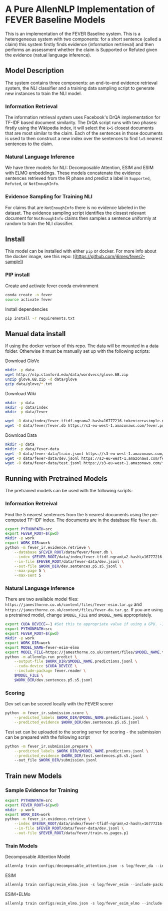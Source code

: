 # A Pure AllenNLP Implementation of FEVER Baseline Models

This is an implementation of the FEVER Baseline system. This is a heterogeneous system with two components: for a short sentence (called a claim) this system firstly finds evidence (information rertrieval) and then performs an assessment whether the claim is Supported or Refuted given the evidence (natual language inference).

## Model Description
The system contains three components: an end-to-end evidence retrieval system, the NLI classifier and a training data sampling script to generate new instances to train the NLI model.

### Information Retrieval 
The information retrieval system uses Facebook's DrQA implementation for TF-IDF based document similarity.  The DrQA script runs with two phases: firstly using the Wikipedia index, it will select the `k=5` closest documents that are most similar to the claim. Each of the sentences in those documents is used to then construct a new index over the sentences to find `l=5` nearest sentences to the claim.

### Natural Language Inference
We have three models for NLI: Decomposable Attention, ESIM and ESIM with ELMO embeddings. These models concatenate the evidence sentences retrieved from the IR phase and predict a label in `Supported`, `Refuted`, or `NotEnoughInfo`.

### Evidence Sampling for Training NLI
For claims that are `NotEnoughInfo` there is no evidence labeled in the dataset. The evidence sampling script identifies the closest relevant document for `NotEnoughInfo` claims then samples a sentence uniformly at random to train the NLI classifier.

## Install
This model can be installed with either `pip` or docker. For more info about the docker image, see this repo: )[https://github.com/j6mes/fever2-sample])

### PIP install
Create and activate fever conda environment

```bash
conda create -n fever
source activate fever
```

Install dependencies
```bash
pip install -r requirements.txt
```

## Manual data install
If using the docker verison of this repo. The data will be mounted in a data folder. Otherwise it must be manually set up with the following scripts:

Download GloVe
```bash
mkdir -p data
wget http://nlp.stanford.edu/data/wordvecs/glove.6B.zip
unzip glove.6B.zip -d data/glove
gzip data/glove/*.txt
```

Download Wiki
```bash
mkdir -p data
mkdir -p data/index
mkdir -p data/fever

wget -O data/index/fever-tfidf-ngram=2-hash=16777216-tokenizer=simple.npz https://s3-eu-west-1.amazonaws.com/fever.public/wiki_index/fever-tfidf-ngram%3D2-hash%3D16777216-tokenizer%3Dsimple.npz
wget -O data/fever/fever.db https://s3-eu-west-1.amazonaws.com/fever.public/wiki_index/fever.db
```

Download Data
```bash
mkdir -p data
mkdir -p data/fever-data
wget -O data/fever-data/train.jsonl https://s3-eu-west-1.amazonaws.com/fever.public/train.jsonl
wget -O data/fever-data/dev.jsonl https://s3-eu-west-1.amazonaws.com/fever.public/shared_task_dev.jsonl
wget -O data/fever-data/test.jsonl https://s3-eu-west-1.amazonaws.com/fever.public/shared_task_test.jsonl
```



## Running with Pretrained Models
The pretrained models can be used with the following scripts:

### Information Retreival
Find the 5 nearest sentences from the 5 nearest documents using the pre-computed TF-IDF index. The documents are in the database file `fever.db`.

```bash
export PYTHONPATH=src
export FEVER_ROOT=$(pwd)
mkdir -p work
export WORK_DIR=work
python -m fever_ir.evidence.retrieve \
    --database $FEVER_ROOT/data/fever/fever.db \
    --index $FEVER_ROOT/data/index/fever-tfidf-ngram\=2-hash\=16777216-tokenizer\=simple.npz \
    --in-file $FEVER_ROOT/data/fever-data/dev.jsonl \
    --out-file $WORK_DIR/dev.sentences.p5.s5.jsonl \
    --max-page 5 \
    --max-sent 5
```

### Natural Language Inference
There are two available model files: `https://jamesthorne.co.uk/content/files/fever-esim.tar.gz` and `https://jamesthorne.co.uk/content/files/fever-da.tar.gz`. If you are using a pretrained model, change `$MODEL_FILE` and `$MODEL_NAME` appropriately.

```bash
export CUDA_DEVICE=-1 #Set this to appropriate value if using a GPU. -1 for CPU
export PYTHONPATH=src
export FEVER_ROOT=$(pwd)
mkdir -p work
export WORK_DIR=work
export MODEL_NAME=fever-esim-elmo
export MODEL_FILE=https://jamesthorne.co.uk/content/files/$MODEL_NAME.tar.gz
python -m allennlp.run predict \
    --output-file $WORK_DIR/$MODEL_NAME.predictions.jsonl \
    --cuda-device $CUDA_DEVICE \
    --include-package fever.reader \
    $MODEL_FILE \
    $WORK_DIR/dev.sentences.p5.s5.jsonl
```

### Scoring
Dev set can be scored locally with the FEVER scorer

```bash
python -m fever_ir.submission.score \
    --predicted_labels $WORK_DIR/$MODEL_NAME.predictions.jsonl \
    --predicted_evidence $WORK_DIR/dev.sentences.p5.s5.jsonl
```

Test set can be uploaded to the scoring server for scoring - the submission can be prepared with the following script

```bash
python -m fever_ir.submission.prepare \
    --predicted_labels $WORK_DIR/$MODEL_NAME.predictions.jsonl \
    --predicted_evidence $WORK_DIR/test.sentences.p5.s5.jsonl
    --out_file $WORK_DIR/submission.jsonl
```



## Train new Models

### Sample Evidence for Training

```bash
export PYTHONPATH=src
export FEVER_ROOT=$(pwd)
mkdir -p work
export WORK_DIR=work
python -m fever_ir.evidence.retrieve \
    --index $FEVER_ROOT/data/index/fever-tfidf-ngram\=2-hash\=16777216-tokenizer\=simple.npz \
    --in-file $FEVER_ROOT/data/fever-data/dev.jsonl \
    --out-file $FEVER_ROOT/data/fever/train.ns.pages.p1
```

### Train Models
Decomposable Attention Model
```python
allennlp train configs/decomposable_attention.json -s log/fever_da --include-package fever
```

ESIM
```python
allennlp train configs/esim_elmo.json -s log/fever_esim --include-package fever
```

ESIM+ELMo
```python
allennlp train configs/esim_elmo.json -s log/fever_esim_elmo --include-package fever
```


